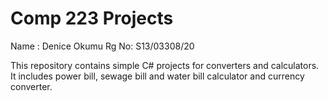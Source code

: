 # Comp 223 Projects
Name : Denice Okumu
Rg No: S13/03308/20

This repository contains simple C# projects for converters and calculators. It includes power bill, sewage bill and water bill calculator and currency converter.

